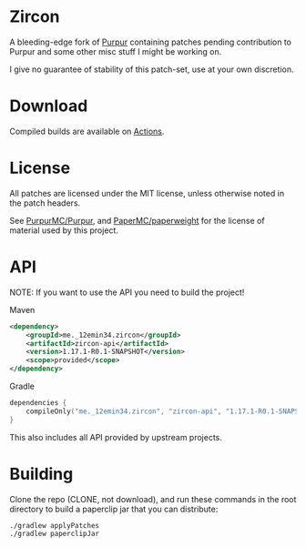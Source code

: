 # Zircon

A bleeding-edge fork of [Purpur](https://github.com/pl3xgaming/Purpur) containing patches pending contribution to Purpur and some other misc stuff I might be working on.

I give no guarantee of stability of this patch-set, use at your own discretion.

# Download

Compiled builds are available on [Actions](https://github.com/12emin34/Zircon/actions).

# License

All patches are licensed under the MIT license, unless otherwise noted in the patch headers.

See [PurpurMC/Purpur](https://github.com/PurpurMC/Purpur), and [PaperMC/paperweight](https://github.com/PaperMC/paperweight) for the license of material used by this project.

# API

NOTE: If you want to use the API you need to build the project!

Maven
```xml
<dependency>
    <groupId>me._12emin34.zircon</groupId>
    <artifactId>zircon-api</artifactId>
    <version>1.17.1-R0.1-SNAPSHOT</version>
    <scope>provided</scope>
</dependency>
```

Gradle
```kotlin
dependencies {
    compileOnly("me._12emin34.zircon", "zircon-api", "1.17.1-R0.1-SNAPSHOT")
}
```

This also includes all API provided by upstream projects.

# Building

Clone the repo (CLONE, not download), and run these commands in the root directory to build a paperclip jar that you can distribute:
```
./gradlew applyPatches
./gradlew paperclipJar
```